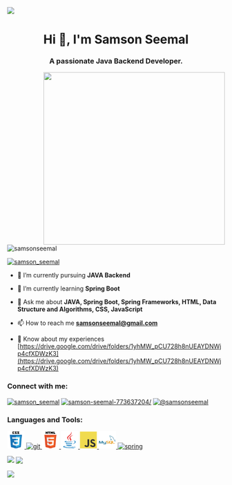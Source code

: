 <img src="https://camo.githubusercontent.com/3015c6f34ed5c2131bac41a22b7a27a847f65803d232c99fe31f649c9c746fbd/68747470733a2f2f7777772e61616469747269746563686e6f6c6f67792e636f6d2f696d616765732f726564657369676e2e676966"/>
<h1 align="center">Hi 👋, I'm Samson Seemal</h1>
<h3 align="center">A passionate Java Backend Developer.</h3>

<img align="right" height="400" width="420" src="https://camo.githubusercontent.com/7f60e7e90bf365a72293499929fb13b91b34b52440685be8c21fa900e9d19b86/68747470733a2f2f6c797368746563686e6f6c6f67792e636f6d2f61646d696e2f6173736574732f696d672f616e696d6174696f6e5f696d616765732f646576656c6f7065722e676966">

<p align="left"> <img src="https://komarev.com/ghpvc/?username=samsonseemal&label=Profile%20views&color=0e75b6&style=flat" alt="samsonseemal" /> </p>



<p align="left"> <a href="https://twitter.com/samson_seemal" target="blank"><img src="https://img.shields.io/twitter/follow/samson_seemal?logo=twitter&style=for-the-badge" alt="samson_seemal" /></a> </p>

- 🔭 I’m currently pursuing **JAVA Backend**

- 🌱 I’m currently learning **Spring Boot**

- 💬 Ask me about **JAVA, Spring Boot, Spring Frameworks, HTML, Data Structure and Algorithms, CSS, JavaScript**

- 📫 How to reach me **samsonseemal@gmail.com**

- 📄 Know about my experiences [https://drive.google.com/drive/folders/1yhMW_pCU728h8nUEAYDNWjp4cfXDWzK3](https://drive.google.com/drive/folders/1yhMW_pCU728h8nUEAYDNWjp4cfXDWzK3)

<h3 align="left">Connect with me:</h3>
<p align="left">
<a href="https://twitter.com/samson_seemal" target="blank"><img align="center" src="https://raw.githubusercontent.com/rahuldkjain/github-profile-readme-generator/master/src/images/icons/Social/twitter.svg" alt="samson_seemal" height="30" width="40" /></a>
<a href="https://linkedin.com/in/samson-seemal-773637204/" target="blank"><img align="center" src="https://raw.githubusercontent.com/rahuldkjain/github-profile-readme-generator/master/src/images/icons/Social/linked-in-alt.svg" alt="samson-seemal-773637204/" height="30" width="40" /></a>
<a href="https://medium.com/@samsonseemal" target="blank"><img align="center" src="https://raw.githubusercontent.com/rahuldkjain/github-profile-readme-generator/master/src/images/icons/Social/medium.svg" alt="@samsonseemal" height="30" width="40" /></a>
</p>

<h3 align="left">Languages and Tools:</h3>
<p align="left"> <a href="https://www.w3schools.com/css/" target="_blank" rel="noreferrer"> <img src="https://raw.githubusercontent.com/devicons/devicon/master/icons/css3/css3-original-wordmark.svg" alt="css3" width="40" height="40"/> </a> <a href="https://git-scm.com/" target="_blank" rel="noreferrer"> <img src="https://www.vectorlogo.zone/logos/git-scm/git-scm-icon.svg" alt="git" width="40" height="40"/> </a> <a href="https://www.w3.org/html/" target="_blank" rel="noreferrer"> <img src="https://raw.githubusercontent.com/devicons/devicon/master/icons/html5/html5-original-wordmark.svg" alt="html5" width="40" height="40"/> </a> <a href="https://www.java.com" target="_blank" rel="noreferrer"> <img src="https://raw.githubusercontent.com/devicons/devicon/master/icons/java/java-original.svg" alt="java" width="40" height="40"/> </a> <a href="https://developer.mozilla.org/en-US/docs/Web/JavaScript" target="_blank" rel="noreferrer"> <img src="https://raw.githubusercontent.com/devicons/devicon/master/icons/javascript/javascript-original.svg" alt="javascript" width="40" height="40"/> </a> <a href="https://www.mysql.com/" target="_blank" rel="noreferrer"> <img src="https://raw.githubusercontent.com/devicons/devicon/master/icons/mysql/mysql-original-wordmark.svg" alt="mysql" width="40" height="40"/> </a> <a href="https://spring.io/" target="_blank" rel="noreferrer"> <img src="https://www.vectorlogo.zone/logos/springio/springio-icon.svg" alt="spring" width="40" height="40"/> </a> </p>

<p><img align="left" src="https://github-readme-stats.vercel.app/api/top-langs?username=samsonseemal&&langs_count=8&count_private=true&layout=compact&theme=react&hide_border=true&bg_color="0D1117" /></p>

<p>&nbsp;<img align="center" src="https://github-readme-stats.vercel.app/api?username=samsonseemal&langs_count=8&count_private=true&layout=compact&theme=react&hide_border=true&bg_color="0D1117" /></p>

<p><img align="center" src="https://github-readme-streak-stats.herokuapp.com/?user=samsonseemal&&langs_count=8&count_private=true&layout=compact&theme=react&hide_border=true&bg_color=0D1117" /></p>

